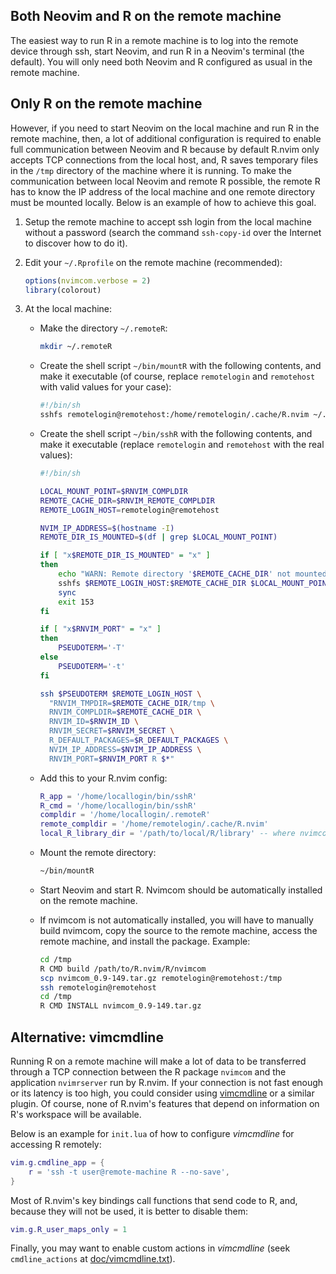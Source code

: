 ## Both Neovim and R on the remote machine

The easiest way to run R in a remote machine is to log into the remote device
through ssh, start Neovim, and run R in a Neovim's terminal (the default). You
will only need both Neovim and R configured as usual in the remote
machine.

## Only R on the remote machine

However, if you need to start Neovim on the local machine and
run R in the remote machine, then, a lot of additional configuration is
required to enable full communication between Neovim and R because by default
R.nvim only accepts TCP connections from the local host, and,
R saves temporary files in the `/tmp` directory of the machine where it is
running. To make the communication between local Neovim and remote R possible,
the remote R has to know the IP address of the local machine and one remote
directory must be mounted locally. Below is an example of how to achieve this
goal.

  1. Setup the remote machine to accept ssh login from the local machine
     without a password (search the command `ssh-copy-id` over the Internet to
     discover how to do it).

  2. Edit your `~/.Rprofile` on the remote machine (recommended):

       ```r
       options(nvimcom.verbose = 2)
       library(colorout)
       ```


  3. At the local machine:

     - Make the directory `~/.remoteR`:

       ```sh
       mkdir ~/.remoteR
       ```

     - Create the shell script `~/bin/mountR` with the following contents, and
       make it executable (of course, replace `remotelogin` and `remotehost`
       with valid values for your case):

       ```sh
       #!/bin/sh
       sshfs remotelogin@remotehost:/home/remotelogin/.cache/R.nvim ~/.remoteR
       ```

     - Create the shell script `~/bin/sshR` with the following contents, and
       make it executable (replace `remotelogin` and `remotehost` with the
       real values):

       ```sh
       #!/bin/sh

       LOCAL_MOUNT_POINT=$RNVIM_COMPLDIR
       REMOTE_CACHE_DIR=$RNVIM_REMOTE_COMPLDIR
       REMOTE_LOGIN_HOST=remotelogin@remotehost

       NVIM_IP_ADDRESS=$(hostname -I)
       REMOTE_DIR_IS_MOUNTED=$(df | grep $LOCAL_MOUNT_POINT)

       if [ "x$REMOTE_DIR_IS_MOUNTED" = "x" ]
       then
           echo "WARN: Remote directory '$REMOTE_CACHE_DIR' not mounted. Quit Neovim and start it again.\x14"
           sshfs $REMOTE_LOGIN_HOST:$REMOTE_CACHE_DIR $LOCAL_MOUNT_POINT
           sync
           exit 153
       fi

       if [ "x$RNVIM_PORT" = "x" ]
       then
           PSEUDOTERM='-T'
       else
           PSEUDOTERM='-t'
       fi

       ssh $PSEUDOTERM $REMOTE_LOGIN_HOST \
         "RNVIM_TMPDIR=$REMOTE_CACHE_DIR/tmp \
         RNVIM_COMPLDIR=$REMOTE_CACHE_DIR \
         RNVIM_ID=$RNVIM_ID \
         RNVIM_SECRET=$RNVIM_SECRET \
         R_DEFAULT_PACKAGES=$R_DEFAULT_PACKAGES \
         NVIM_IP_ADDRESS=$NVIM_IP_ADDRESS \
         RNVIM_PORT=$RNVIM_PORT R $*"
       ```

     - Add this to your R.nvim config:

       ```lua
       R_app = '/home/locallogin/bin/sshR'
       R_cmd = '/home/locallogin/bin/sshR'
       compldir = '/home/locallogin/.remoteR'
       remote_compldir = '/home/remotelogin/.cache/R.nvim'
       local_R_library_dir = '/path/to/local/R/library' -- where nvimcom is installed
       ```

     - Mount the remote directory:

       ```sh
       ~/bin/mountR
       ```

     - Start Neovim and start R. Nvimcom should be automatically
       installed on the remote machine.

     - If nvimcom is not automatically installed, you will have to
       manually build nvimcom, copy the source to the remote machine, access
       the remote machine, and install the package. Example:

       ```sh
       cd /tmp
       R CMD build /path/to/R.nvim/R/nvimcom
       scp nvimcom_0.9-149.tar.gz remotelogin@remotehost:/tmp
       ssh remotelogin@remotehost
       cd /tmp
       R CMD INSTALL nvimcom_0.9-149.tar.gz
       ```

## Alternative: vimcmdline

Running R on a remote machine will make a lot of data to be transferred
through a TCP connection between the R package `nvimcom` and the application
`nvimrserver` run by R.nvim. If your connection is not fast enough or its
latency is too high, you could consider using
[vimcmdline](https://github.com/jalvesaq/vimcmdline) or a similar plugin. Of
course, none of R.nvim's features that depend on information on R's workspace
will be available.

Below is an example for `init.lua` of how to configure _vimcmdline_ for
accessing R remotely:

```lua
vim.g.cmdline_app = {
    r = 'ssh -t user@remote-machine R --no-save',
}
```

Most of R.nvim's key bindings call functions that send code to R, and, because they
will not be used, it is better to disable them:

```lua
vim.g.R_user_maps_only = 1
```

Finally, you may want to enable custom actions in _vimcmdline_ (seek `cmdline_actions`
at [doc/vimcmdline.txt](https://github.com/jalvesaq/vimcmdline/blob/master/doc/vimcmdline.txt)).
